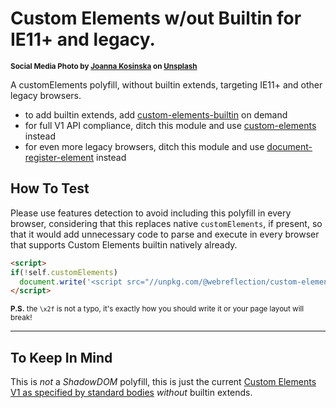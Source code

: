 # Custom Elements w/out Builtin for IE11+ and legacy.

<sup>**Social Media Photo by [Joanna Kosinska](https://unsplash.com/@joannakosinska) on [Unsplash](https://unsplash.com/)**</sup>

A customElements polyfill, without builtin extends, targeting IE11+ and other legacy browsers.

  * to add builtin extends, add [custom-elements-builtin](https://github.com/WebReflection/custom-elements-builtin#readme) on demand
  * for full V1 API compliance, ditch this module and use [custom-elements](https://github.com/WebReflection/custom-elements#readme) instead
  * for even more legacy browsers, ditch this module and use [document-register-element](https://github.com/WebReflection/document-register-element#readme) instead

## How To Test

Please use features detection to avoid including this polyfill in every browser, considering that this replaces native `customElements`, if present, so that it would add unnecessary code to parse and execute in every browser that supports Custom Elements builtin natively already.

```html
<script>
if(!self.customElements)
  document.write('<script src="//unpkg.com/@webreflection/custom-elements-no-builtin"><\x2fscript>')
</script>
```

<sup>**P.S.** the `\x2f` is not a typo, it's exactly how you should write it or your page layout will break!</sup>

- - -

## To Keep In Mind

This is *not* a _ShadowDOM_ polyfill, this is just the current [Custom Elements V1 as specified by standard bodies](https://html.spec.whatwg.org/multipage/custom-elements.html#custom-elements-api) *without* builtin extends.

